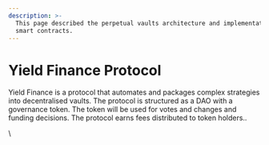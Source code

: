 ```yaml
---
description: >-
  This page described the perpetual vaults architecture and implementation with
  smart contracts.
---
```


# Yield Finance Protocol

Yield Finance is a protocol that automates and packages complex strategies into decentralised vaults. The protocol is structured as a DAO with a governance token. The token will be used for votes and changes and funding decisions. The protocol earns fees distributed to token holders..

\
